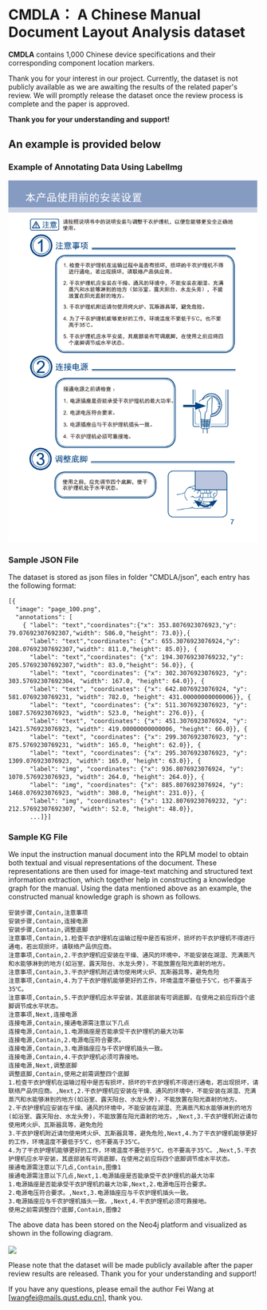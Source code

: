 # CMDLA： A Chinese Manual Document Layout Analysis dataset
**CMDLA** contains 1,000 Chinese device specifications and their corresponding component location markers.

Thank you for your interest in our project.  Currently, the dataset is not publicly available as we are awaiting the results of the related paper's review.  We will promptly release the dataset once the review process is complete and the paper is approved.  

**Thank you for your understanding and support!**

## An example is provided below

### Example of Annotating Data Using LabelImg

<img src="https://github.com/wf1226448774/CMDLA/blob/main/page_100.png" width = "500"  align="center" />


### Sample JSON File
The dataset is stored as json files in folder "CMDLA/json", each entry has the following format:
```
[{
  "image": "page_100.png",
  "annotations": [
    { "label": "text","coordinates":{"x": 353.8076923076923,"y": 79.07692307692307,"width": 586.0,"height": 73.0}},{
      "label": "text","coordinates": {"x": 655.3076923076924,"y": 208.07692307692307,"width": 811.0,"height": 85.0}}, {
      "label": "text","coordinates": {"x": 194.30769230769232,"y": 205.57692307692307,"width": 83.0,"height": 56.0}}, {
      "label": "text", "coordinates": {"x": 302.3076923076923, "y": 303.57692307692304, "width": 167.0, "height": 64.0}}, {
      "label": "text", "coordinates": {"x": 642.8076923076924, "y": 581.0769230769231, "width": 782.0, "height": 431.00000000000006}}, {
      "label": "text", "coordinates": {"x": 511.3076923076923, "y": 1087.576923076923, "width": 523.0, "height": 276.0}}, {
      "label": "text", "coordinates": {"x": 451.3076923076924, "y": 1421.576923076923, "width": 419.00000000000006, "height": 66.0}}, {
      "label": "text", "coordinates": {"x": 299.3076923076923, "y": 875.5769230769231, "width": 165.0, "height": 62.0}}, {
      "label": "text", "coordinates": {"x": 295.3076923076923, "y": 1309.076923076923, "width": 165.0, "height": 63.0}}, {
      "label": "img", "coordinates": {"x": 936.8076923076924, "y": 1070.576923076923, "width": 264.0, "height": 264.0}}, {
      "label": "img", "coordinates": {"x": 885.8076923076924, "y": 1468.076923076923, "width": 308.0, "height": 231.0}}, {
      "label": "img", "coordinates": {"x": 132.80769230769232, "y": 212.57692307692307, "width": 52.0, "height": 48.0}},
      ...]}]
```

### Sample KG File

We input the instruction manual document into the RPLM model to obtain both textual and visual representations of the document.  These representations are then used for image-text matching and structured text information extraction, which together help in constructing a knowledge graph for the manual. Using the data mentioned above as an example, the constructed manual knowledge graph is shown as follows.

```
安装步骤,Contain,注意事项
安装步骤,Contain,连接电源
安装步骤,Contain,调整底脚
注意事项,Contain,1.检查干衣护理机在运输过程中是否有损坏，损坏的干衣护理机不得进行通电，若出现损坏，请联络产品供应商。
注意事项,Contain,2.干衣护理机应安装在干燥、通风的环境中，不能安装在湖湿、充满蒸汽和水能够淋到的地方(如浴室、露天阳台、水龙头旁)，不能放置在阳光直射的地方。
注意事项,Contain,3.干衣护理机附近请勿使用烤火炉、瓦斯器具等，避免危险
注意事项,Contain,4.为了干衣护理机能够更好的工作，环境温度不要低于5℃，也不要高于35℃。
注意事项,Contain,5.干衣护理机应水平安装，其底部装有可调底脚，在使用之前应将四个底脚调节成水平状态。
注意事项,Next,连接电源
连接电源,Contain,接通电源需注意以下几点
连接电源,Contain,1.电源插座是否能承受干衣护理机的最大功率
连接电源,Contain,2.电源电压符合要求。
连接电源,Contain,3.电源插座应与千农护理机插头一致。
连接电源,Contain,4.干衣护理机必须可靠接地。
连接电源,Next,调整底脚
调整底脚,Contain,使用之前需调整四个底脚
1.检查干衣护理机在运输过程中是否有损坏，损坏的干衣护理机不得进行通电，若出现损坏，请联络产品供应商。,Next,2.干衣护理机应安装在干燥、通风的环境中，不能安装在湖湿、充满蒸汽和水能够淋到的地方(如浴室、露天阳台、水龙头旁)，不能放置在阳光直射的地方。
2.干衣护理机应安装在干燥、通风的环境中，不能安装在湖湿、充满蒸汽和水能够淋到的地方(如浴室、露天阳台、水龙头旁)，不能放置在阳光直射的地方。,Next,3.干衣护理机附近请勿使用烤火炉、瓦斯器具等，避免危险
3.干衣护理机附近请勿使用烤火炉、瓦斯器具等，避免危险,Next,4.为了干衣护理机能够更好的工作，环境温度不要低于5℃，也不要高于35℃。
4.为了干衣护理机能够更好的工作，环境温度不要低于5℃，也不要高于35℃。,Next,5.干衣护理机应水平安装，其底部装有可调底脚，在使用之前应将四个底脚调节成水平状态。
接通电源需注意以下几点,Contain,图像1
接通电源需注意以下几点,Next,1.电源插座是否能承受干衣护理机的最大功率
1.电源插座是否能承受干衣护理机的最大功率,Next,2.电源电压符合要求。
2.电源电压符合要求。,Next,3.电源插座应与千农护理机插头一致。
3.电源插座应与千农护理机插头一致。,Next,4.干衣护理机必须可靠接地。
使用之前需调整四个底脚,Contain,图像2
```

The above data has been stored on the Neo4j platform and visualized as shown in the following diagram.

<img src="https://github.com/wf1226448774/CMDLA/blob/main/graph.svg" width = "600"  align="center" />




Please note that the dataset will be made publicly available after the paper review results are released.  Thank you for your understanding and support!

If you have any questions, please email the author Fei Wang at [wangfei@mails.qust.edu.cn], thank you.
